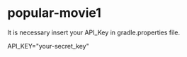 # popular-movie1

It is necessary insert your API_Key in gradle.properties file.

API_KEY="your-secret_key"
